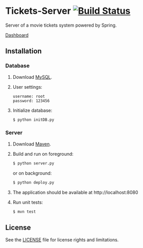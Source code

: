 # Tickets-Server [![Build Status](https://travis-ci.org/AwesomeTickets/Tickets-Server.svg?branch=master)](https://travis-ci.org/AwesomeTickets/Tickets-Server)

Server of a movie tickets system powered by Spring.

[Dashboard](https://github.com/AwesomeTickets/Dashboard)

## Installation

### Database

1. Download [MySQL](https://dev.mysql.com/downloads/mysql/).

2. User settings:

    ```
    username: root
    password: 123456
    ```

3. Initialize database:

    ```sh
    $ python initDB.py
    ```

### Server

1. Download [Maven](http://maven.apache.org/download.cgi).

2. Build and run on foreground:

    ```sh
    $ python server.py
    ```

    or on background:

    ```sh
    $ python deploy.py
    ```

3. The application should be available at http://localhost:8080

4. Run unit tests:

    ```sh
    $ mvn test
    ```

## License

See the [LICENSE](./LICENSE) file for license rights and limitations.